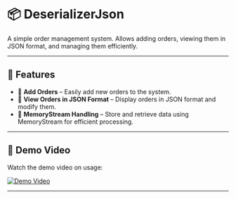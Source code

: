 # 📦 DeserializerJson

A simple order management system. Allows adding orders, viewing them in JSON format, and managing them efficiently.

---

## 🚀 Features

- 📝 **Add Orders** – Easily add new orders to the system.
- 📄 **View Orders in JSON Format** – Display orders in JSON format and modify them.
- 🔄 **MemoryStream Handling** – Store and retrieve data using MemoryStream for efficient processing.

---

## 🎥 Demo Video

Watch the demo video on usage:

[![Demo Video](https://img.youtube.com/vi/dQw4w9WgXcQ/0.jpg)](https://github.com/user-attachments/assets/c9aa4feb-37c5-4caa-9f36-2b1d69d64fcc)

---
